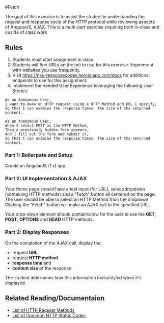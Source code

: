 #Fetch

The goal of this exercise is to assist the student in understanding the request and response cycle of the HTTP protocol while reviewing aspects of AngularJS, AJAX. This is a multi-part exercise requiring both in-class and ouside of class work.

## Rules

1. Students must start assignment in class.
2. Students will find URLs on the net to use for this exercise. Expirement with websites you use frequently.
2. Visit https://nss-responsecodes.herokuapp.com/docs for additional endpoints to use for this assignment.
3. Implement the needed User Experience leveraging the following User Stories:

```
As an Anonymous User,
I want to make an HTTP request using a HTTP Method and URL I specify,
So that I can examine the response times, the size of the returned content. 
```

```
As an Anonymous User,
When I select POST as the HTTP Method,
Then a previously hidden form appears,
And I fill out the form and submit it,
So that I can examine the response times, the size of the returned content. 
```

### Part 1: Boilerpate and Setup

Create an AngularJS (1.x) app.


### Part 2: UI Implementation & AJAX

Your Home page should have a text input (for URL), select/dropdown (containing HTTP methods) and a "Fetch" button all centered on the page. The user should be able to select an HTTP Method from the dropdown. Clicking the "Fetch" button will make an AJAX call to the specified URL.

Your drop-down element should contain/allow for the user to use the **GET**, **POST**, **OPTIONS** and **HEAD** HTTP methods.


### Part 3: Display Responses

On the completion of the AJAX call, display the:

- request **URL**,
- request **HTTP method**
- **response time** and
- **content size** of the response

The student determines how this information looks/styled when it's displayed.


## Related Reading/Documentaion

- [List of HTTP Request Methods](https://developer.mozilla.org/en-US/docs/Web/HTTP/Methods)
- [List of Common HTTP Status Codes](https://developer.mozilla.org/en-US/docs/Web/HTTP/Status)
